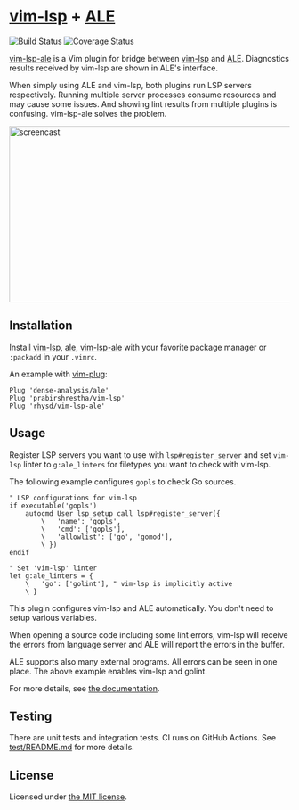 [vim-lsp][] + [ALE][]
=====================
[![Build Status][ci-badge]][ci]
[![Coverage Status][codecov-badge]][codecov]

[vim-lsp-ale][] is a Vim plugin for bridge between [vim-lsp][] and [ALE][]. Diagnostics results received
by vim-lsp are shown in ALE's interface.

When simply using ALE and vim-lsp, both plugins run LSP servers respectively. Running multiple server processes
consume resources and may cause some issues. And showing lint results from multiple plugins is confusing.
vim-lsp-ale solves the problem.

<img alt="screencast" src="https://github.com/rhysd/ss/blob/master/vim-lsp-ale/main.gif?raw=true" width="582" height="316"/>

## Installation

Install [vim-lsp][], [ale][ALE], [vim-lsp-ale][] with your favorite package manager or `:packadd` in your `.vimrc`.

An example with [vim-plug](https://github.com/junegunn/vim-plug):

```viml
Plug 'dense-analysis/ale'
Plug 'prabirshrestha/vim-lsp'
Plug 'rhysd/vim-lsp-ale'
```

## Usage

Register LSP servers you want to use with `lsp#register_server` and set `vim-lsp` linter to `g:ale_linters`
for filetypes you want to check with vim-lsp.

The following example configures `gopls` to check Go sources.

```vim
" LSP configurations for vim-lsp
if executable('gopls')
    autocmd User lsp_setup call lsp#register_server({
        \   'name': 'gopls',
        \   'cmd': ['gopls'],
        \   'allowlist': ['go', 'gomod'],
        \ })
endif

" Set 'vim-lsp' linter
let g:ale_linters = {
    \   'go': ['golint'], " vim-lsp is implicitly active
    \ }
```

This plugin configures vim-lsp and ALE automatically. You don't need to setup various variables.

When opening a source code including some lint errors, vim-lsp will receive the errors from language server
and ALE will report the errors in the buffer.

ALE supports also many external programs. All errors can be seen in one place. The above example enables
vim-lsp and golint.

For more details, see [the documentation](./doc/vim-lsp-ale.txt).

## Testing

There are unit tests and integration tests. CI runs on GitHub Actions.
See [test/README.md](./test/README.md) for more details.

## License

Licensed under [the MIT license](./LICENSE).

[vim-lsp]: https://github.com/prabirshrestha/vim-lsp
[ALE]: https://github.com/dense-analysis/ale
[vim-lsp-ale]: https://github.com/rhysd/vim-lsp-ale
[ci-badge]: https://github.com/rhysd/vim-lsp-ale/workflows/CI/badge.svg?branch=master&event=push
[ci]: https://github.com/rhysd/vim-lsp-ale/actions?query=workflow%3ACI+branch%3Amaster
[codecov-badge]: https://codecov.io/gh/rhysd/vim-lsp-ale/branch/master/graph/badge.svg
[codecov]: https://codecov.io/gh/rhysd/vim-lsp-ale
